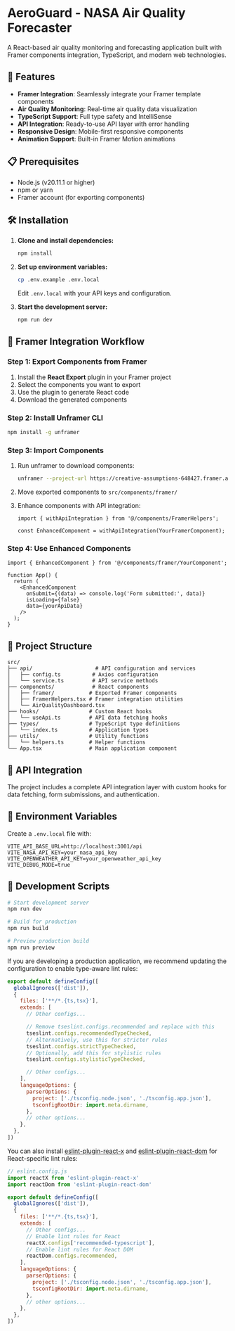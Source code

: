 # AeroGuard - NASA Air Quality Forecaster

A React-based air quality monitoring and forecasting application built with Framer components integration, TypeScript, and modern web technologies.

## 🚀 Features

- **Framer Integration**: Seamlessly integrate your Framer template components
- **Air Quality Monitoring**: Real-time air quality data visualization
- **TypeScript Support**: Full type safety and IntelliSense
- **API Integration**: Ready-to-use API layer with error handling
- **Responsive Design**: Mobile-first responsive components
- **Animation Support**: Built-in Framer Motion animations

## 📋 Prerequisites

- Node.js (v20.11.1 or higher)
- npm or yarn
- Framer account (for exporting components)

## 🛠️ Installation

1. **Clone and install dependencies:**
   ```bash
   npm install
   ```

2. **Set up environment variables:**
   ```bash
   cp .env.example .env.local
   ```
   Edit `.env.local` with your API keys and configuration.

3. **Start the development server:**
   ```bash
   npm run dev
   ```

## 🎨 Framer Integration Workflow

### Step 1: Export Components from Framer

1. Install the **React Export** plugin in your Framer project
2. Select the components you want to export
3. Use the plugin to generate React code
4. Download the generated components

### Step 2: Install Unframer CLI

```bash
npm install -g unframer
```

### Step 3: Import Components

1. Run unframer to download components:
   ```bash
   unframer --project-url https://creative-assumptions-648427.framer.app/
   ```

2. Move exported components to `src/components/framer/`

3. Enhance components with API integration:
   ```tsx
   import { withApiIntegration } from '@/components/FramerHelpers';
   
   const EnhancedComponent = withApiIntegration(YourFramerComponent);
   ```

### Step 4: Use Enhanced Components

```tsx
import { EnhancedComponent } from '@/components/framer/YourComponent';

function App() {
  return (
    <EnhancedComponent
      onSubmit={(data) => console.log('Form submitted:', data)}
      isLoading={false}
      data={yourApiData}
    />
  );
}
```

## 📁 Project Structure

```
src/
├── api/                    # API configuration and services
│   ├── config.ts          # Axios configuration
│   └── service.ts         # API service methods
├── components/            # React components
│   ├── framer/           # Exported Framer components
│   ├── FramerHelpers.tsx # Framer integration utilities
│   └── AirQualityDashboard.tsx
├── hooks/                # Custom React hooks
│   └── useApi.ts         # API data fetching hooks
├── types/                # TypeScript type definitions
│   └── index.ts          # Application types
├── utils/                # Utility functions
│   └── helpers.ts        # Helper functions
└── App.tsx               # Main application component
```

## 🔌 API Integration

The project includes a complete API integration layer with custom hooks for data fetching, form submissions, and authentication.

## 🎯 Environment Variables

Create a `.env.local` file with:

```env
VITE_API_BASE_URL=http://localhost:3001/api
VITE_NASA_API_KEY=your_nasa_api_key
VITE_OPENWEATHER_API_KEY=your_openweather_api_key
VITE_DEBUG_MODE=true
```

## 🚀 Development Scripts

```bash
# Start development server
npm run dev

# Build for production
npm run build

# Preview production build
npm run preview
```

If you are developing a production application, we recommend updating the configuration to enable type-aware lint rules:

```js
export default defineConfig([
  globalIgnores(['dist']),
  {
    files: ['**/*.{ts,tsx}'],
    extends: [
      // Other configs...

      // Remove tseslint.configs.recommended and replace with this
      tseslint.configs.recommendedTypeChecked,
      // Alternatively, use this for stricter rules
      tseslint.configs.strictTypeChecked,
      // Optionally, add this for stylistic rules
      tseslint.configs.stylisticTypeChecked,

      // Other configs...
    ],
    languageOptions: {
      parserOptions: {
        project: ['./tsconfig.node.json', './tsconfig.app.json'],
        tsconfigRootDir: import.meta.dirname,
      },
      // other options...
    },
  },
])
```

You can also install [eslint-plugin-react-x](https://github.com/Rel1cx/eslint-react/tree/main/packages/plugins/eslint-plugin-react-x) and [eslint-plugin-react-dom](https://github.com/Rel1cx/eslint-react/tree/main/packages/plugins/eslint-plugin-react-dom) for React-specific lint rules:

```js
// eslint.config.js
import reactX from 'eslint-plugin-react-x'
import reactDom from 'eslint-plugin-react-dom'

export default defineConfig([
  globalIgnores(['dist']),
  {
    files: ['**/*.{ts,tsx}'],
    extends: [
      // Other configs...
      // Enable lint rules for React
      reactX.configs['recommended-typescript'],
      // Enable lint rules for React DOM
      reactDom.configs.recommended,
    ],
    languageOptions: {
      parserOptions: {
        project: ['./tsconfig.node.json', './tsconfig.app.json'],
        tsconfigRootDir: import.meta.dirname,
      },
      // other options...
    },
  },
])
```
